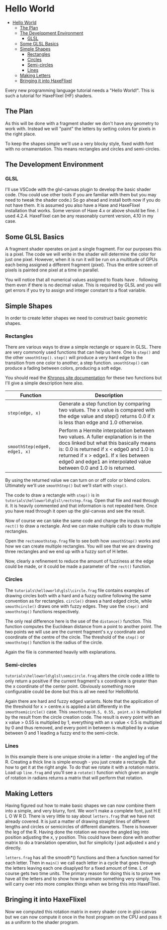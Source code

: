 # Hello World

- [Hello World](#hello-world)
  - [The Plan](#the-plan)
  - [The Development Environment](#the-development-environment)
    - [GLSL](#glsl)
  - [Some GLSL Basics](#some-glsl-basics)
  - [Simple Shapes](#simple-shapes)
    - [Rectangles](#rectangles)
    - [Circles](#circles)
    - [Semi-circles](#semi-circles)
    - [Lines](#lines)
  - [Making Letters](#making-letters)
  - [Bringing it into HaxeFlixel](#bringing-it-into-haxeflixel)

Every new programming language tutorial needs a "Hello World!".
This is such a tutorial for HaxeFlixel (HF) shaders.

## The Plan

As this will be done with a fragment shader we don't have any geometry to work with. Instead we will "paint" the letters by setting colors for pixels in the right place.

To keep the shapes simple we'll use a very blocky style, fixed width font with no ornamentation. This means rectangles and circles and semi-circles.

## The Development Environment

### GLSL

I'll use VSCode with the glsl-canvas plugin to develop the basic shader code. (You could use other tools if you are familiar with them but you may need to tweak the shader code.) So go ahead and install both now if you do not have them. It is assumed you also have a Haxe and HaxeFlixel installation that works. Some version of Haxe 4.x or above should be fine. I used 4.2.4. HaxeFlixel can be any reasonably current version, 4.10 in my case.

## Some GLSL Basics

A fragment shader operates on just a single fragment. For our purposes this is a pixel. The code we will write in the shader will determine the color for just one pixel. However, when it is run it will be run on a multitude of GPUs each being assigned a different fragment (pixel). Thus the entire screen of pixels is painted one pixel at a time in parallel.

You will notice that all numerical values assigned to floats have `.` following them even if there is no decimal value. This is required by GLSL and you will get errors if you try to assign and integer constant to a float variable.

## Simple Shapes

In order to create letter shapes we need to construct basic geometric shapes.

### Rectangles

There are various ways to draw a simple rectangle or square in GLSL. There are very commonly used functions that can help us here. One is `step()` and the other `smoothStep()`. `step()` will produce a very hard edge to the transition from one color to another, a step function. `smoothStep()` can produce a fading between colors, producing a soft edge.

You should read the [Khronos site documentation](https://www.khronos.org/registry/OpenGL-Refpages/gl4/) for these two functions but I'll give a simple description here also.

|Function|Description
|-|-|
|`step(edge, x)`|Generate a step function by comparing two values.  The x value is compared with the edge value and step() returns 0.0 if x is less than edge and 1.0 otherwise.|
|`smoothStep(edge0, edge1, x)`|Perform a Hermite interpolation between two values. A fuller explanation is in the docs linked but what this basically means is: 0.0 is returned if x < edge0 and 1.0 is returned if x > edge1. If x lies between edge0 and edge1 an interpolated value between 0.0 and 1.0 is returned.|

By using the returned value we can turn on or off color or blend colors. Ultimately we'll use `smoothStep()` but we'll start with `step()`.

The code to draw a rectangle with `step()` is in `tutorials\helloworld\glsl\rectstep.frag`. Open that file and read through it. It is heavily commented and that information is not repeated here. Once you have read through it open up the glsl-canvas and see the result.

Now of course we can take the same code and change the inputs to the `rect()` to draw a rectangle. And we can make multiple calls to draw multiple rectangles.

Open the `rectsmoothstep.frag` file to see both how `smoothStep()` works and how we can create multiple rectangles. You will see that we are drawing three rectangles and we end up with a fuzzy sort of H letter.

Now, clearly a refinement to reduce the amount of fuzziness at the edge could be made, or it could be made a parameter of the `rect()` function.

### Circles

The ``tutorials\helloworld\glsl\circle.frag`` file contains examples of drawing circles both with a hard and a fuzzy outline following the same convention as for rectangles. `circle()` draws a hard edged circle, while `smoothcircle()` draws one with fuzzy edges. They use the `step()` and `smoothstep()` functions respectively.

The only real difference here is the use of the `distance()` function. This function computes the Euclidean distance from a point to another point. The two points we will use are the current fragment's x,y coordinate and coordinate of the centre of the circle. The threshold of the `step()` or `smoothstep()` function is the radius of the circle.

Again the file is commented heavily with explanations.

### Semi-circles

`tutorials\helloworld\glsl\semicircle.frag` alters the circle code a little to only return a positive if the current fragment's x coordinate is greater than the x coordinate of the center point. Obviously something more configurable could be done but this is all we need for HelloWorld.

Again there are hard and fuzzy edged variants. Note that the application of the threshold for x > centre.x is applied a bit differently in the `smoothsemicircle()` case. This `smoothstep(0.5, 0.55, point.x)` is multiplied by the result from the circle creation code. The result is every point with an x value > 0.55 is multiplied by 1, everything with an x value < 0.5 is multipled by 0 and thus removed, and every point in between is multiplied by a value between 0 and 1 leading a fuzzy end to the semi-circle.

### Lines

In this example there is one unique stroke in a letter - the angled leg of the R. Creating a thick line is simple enough - you just create a rectangle. But how to get it at the right angle. To do that we rotate it with a rotation matrix. Load up `line.frag` and you'll see a `rotate()` function which given an angle of rotation in radians returns a matrix that will perform that rotation. 

## Making Letters

Having figured out how to make basic shapes we can now combine them into a simple, and very blurry, font. We won't make a complete font, just H E L O W R D. There is very little to say about `letters.frag` that we have not already covered. It is just a matter of drawing straight lines of different lengths and circles or semicircles of different diameters. There is however the leg of the R. Having done the rotation we move the angled leg into position adjusting the x, y position. This could have been done with another matrix to do a translation operation, but for simplicity I just adjusted x and y directly.

`letters.frag` has all the smooth*() functions and then a function named for each letter. Then in `main()` we call each letter in a cycle that goes through the letters leaving each one disaplyed for a fixed amount of time. L of course gets two time units. The primary reason for doing this is to prove we have all the letters and to show how to animate something very simply. This will carry over into more complex things when we bring this into HaxeFlixel.

## Bringing it into HaxeFlixel

Now we computed this rotation matrix in every shader core in glsl-canvas but we can now compute it once in the host program on the CPU and pass it as a uniform to the shader program.

